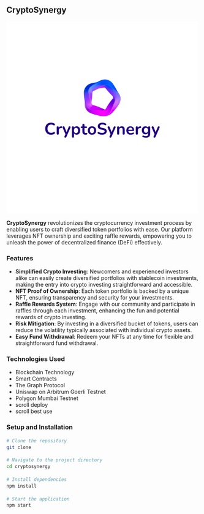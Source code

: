 ## CryptoSynergy

![CryptoSynergy Logo](https://github.com/samarabdelhameed/pics/blob/main/Blue%20Modern%20Vezzra%20Modern%20Technology%20Logo.png)

**CryptoSynergy** revolutionizes the cryptocurrency investment process by enabling users to craft diversified token portfolios with ease. Our platform leverages NFT ownership and exciting raffle rewards, empowering you to unleash the power of decentralized finance (DeFi) effectively.

### Features

- **Simplified Crypto Investing**: Newcomers and experienced investors alike can easily create diversified portfolios with stablecoin investments, making the entry into crypto investing straightforward and accessible.
- **NFT Proof of Ownership**: Each token portfolio is backed by a unique NFT, ensuring transparency and security for your investments.
- **Raffle Rewards System**: Engage with our community and participate in raffles through each investment, enhancing the fun and potential rewards of crypto investing.
- **Risk Mitigation**: By investing in a diversified bucket of tokens, users can reduce the volatility typically associated with individual crypto assets.
- **Easy Fund Withdrawal**: Redeem your NFTs at any time for flexible and straightforward fund withdrawal.

### Technologies Used

- Blockchain Technology
- Smart Contracts
- The Graph Protocol
- Uniswap on Arbitrum Goerli Testnet
- Polygon Mumbai Testnet
- scroll deploy 
- scroll best use 

### Setup and Installation

```bash
# Clone the repository
git clone 

# Navigate to the project directory
cd cryptosynergy

# Install dependencies
npm install

# Start the application
npm start
```
